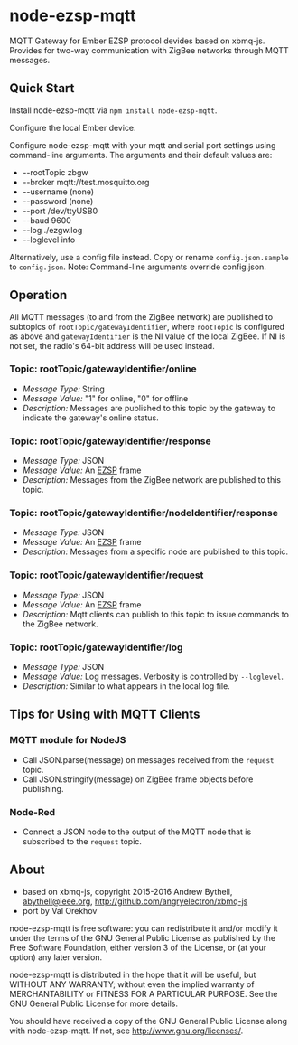 # node-ezsp-mqtt

MQTT Gateway for Ember EZSP protocol devides based on xbmq-js.
Provides for two-way communication with ZigBee networks through MQTT messages.

Quick Start
------------
Install node-ezsp-mqtt via `npm install node-ezsp-mqtt`. 

Configure the local Ember device:

Configure node-ezsp-mqtt with your mqtt and serial port settings using command-line
arguments.  The arguments and their default values are:

* --rootTopic zbgw
* --broker mqtt://test.mosquitto.org
* --username (none)
* --password (none)
* --port /dev/ttyUSB0
* --baud 9600
* --log ./ezgw.log
* --loglevel info

Alternatively, use a config file instead.  Copy or rename `config.json.sample` to 
`config.json`.  Note: Command-line arguments override config.json.


Operation
---------
All MQTT messages (to and from the ZigBee network) are published to subtopics of
`rootTopic/gatewayIdentifier`, where `rootTopic` is configured as above
and `gatewayIdentifier` is the NI value of the local ZigBee.  If NI is not set, the
radio's 64-bit address will be used instead.

### Topic: rootTopic/gatewayIdentifier/online
* _Message Type:_ String
* _Message Value:_ "1" for online, "0" for offline
* _Description:_ Messages are published to this topic by the gateway to 
  indicate the gateway's online status.  

### Topic: rootTopic/gatewayIdentifier/response
* _Message Type:_ JSON
* _Message Value:_ An [EZSP](https://github.com/valorekhov/node-EZSP) frame
* _Description:_ Messages from the ZigBee network are published to this topic. 

### Topic: rootTopic/gatewayIdentifier/nodeIdentifier/response
* _Message Type:_ JSON
* _Message Value:_ An [EZSP](https://github.com/valorekhov/node-EZSP) frame
* _Description:_ Messages from a specific node are published to this topic. 

### Topic: rootTopic/gatewayIdentifier/request
* _Message Type:_ JSON
* _Message Value:_ An [EZSP](https://github.com/valorekhov/node-EZSP) frame
* _Description:_ Mqtt clients can publish to this topic to issue commands to the 
  ZigBee network.  

### Topic: rootTopic/gatewayIdentifier/log
* _Message Type:_ JSON
* _Message Value:_ Log messages.  Verbosity is controlled by `--loglevel`.
* _Description:_ Similar to what appears in the local log file.

Tips for Using with MQTT Clients
--------------------------------
### MQTT module for NodeJS 
* Call JSON.parse(message) on messages received from the `request` topic.
* Call JSON.stringify(message) on ZigBee frame objects before publishing.

### Node-Red
* Connect a JSON node to the output of the MQTT node that is subscribed to the
`request` topic.

About
-----
* based on xbmq-js, copyright 2015-2016 Andrew Bythell, [abythell@ieee.org](mailto:abythell@ieee.org), http://github.com/angryelectron/xbmq-js
* port by Val Orekhov

node-ezsp-mqtt is free software: you can redistribute it and/or modify it under the terms
of the GNU General Public License as published by the Free Software Foundation,
either version 3 of the License, or (at your option) any later version.

node-ezsp-mqtt is distributed in the hope that it will be useful, but WITHOUT ANY
WARRANTY; without even the implied warranty of MERCHANTABILITY or FITNESS FOR A
PARTICULAR PURPOSE. See the GNU General Public License for more details.

You should have received a copy of the GNU General Public License along with
node-ezsp-mqtt. If not, see http://www.gnu.org/licenses/.